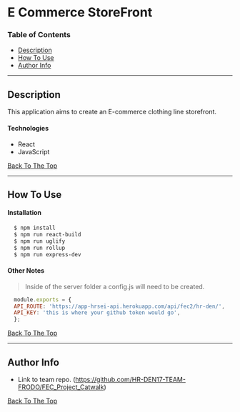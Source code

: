 # E Commerce StoreFront
### Table of Contents
- [Description](#description)
- [How To Use](#how-to-use)
- [Author Info](#author-info)

---

## Description

This application aims to create an E-commerce clothing line storefront.

#### Technologies

- React
- JavaScript

[Back To The Top](#e-commerce-storefront)

---

## How To Use

#### Installation
```bash
  $ npm install
  $ npm run react-build
  $ npm run uglify
  $ npm run rollup
  $ npm run express-dev
```


#### Other Notes
>Inside of the server folder a config.js will need to be created.
```javascript
  module.exports = {
  API_ROUTE: 'https://app-hrsei-api.herokuapp.com/api/fec2/hr-den/',
  API_KEY: 'this is where your github token would go',
  };
```
[Back To The Top](#e-commerce-storefront)

---

## Author Info
- Link to team repo. (https://github.com/HR-DEN17-TEAM-FRODO/FEC_Project_Catwalk)

[Back To The Top](#e-commerce-storefront)

